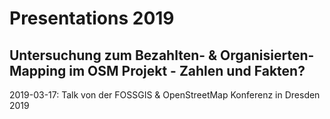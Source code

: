# Presentations 2019

## Untersuchung zum Bezahlten- & Organisierten-Mapping im OSM Projekt - Zahlen und Fakten?
2019-03-17: Talk von der FOSSGIS & OpenStreetMap Konferenz in Dresden 2019
